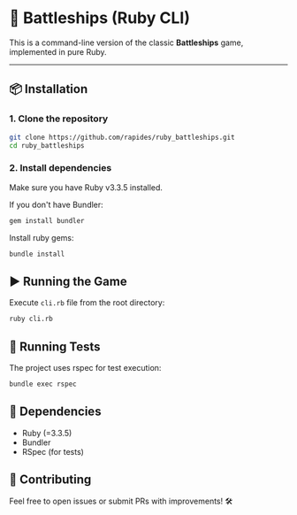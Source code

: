 # 🧱 Battleships (Ruby CLI)

This is a command-line version of the classic **Battleships** game, implemented in pure Ruby.

---

## 📦 Installation

### 1. Clone the repository

```bash
git clone https://github.com/rapides/ruby_battleships.git
cd ruby_battleships
```

### 2. Install dependencies
Make sure you have Ruby v3.3.5 installed.

If you don't have Bundler:

```bash
gem install bundler
```

Install ruby gems:
```bash
bundle install
```

## ▶️ Running the Game
Execute `cli.rb` file from the root directory:

```bash
ruby cli.rb
```

## 🧪 Running Tests
The project uses rspec for test execution:

```bash
bundle exec rspec
```

## 🧰 Dependencies
- Ruby (=3.3.5)
- Bundler
- RSpec (for tests)

## 🙌 Contributing
Feel free to open issues or submit PRs with improvements! 🛠
